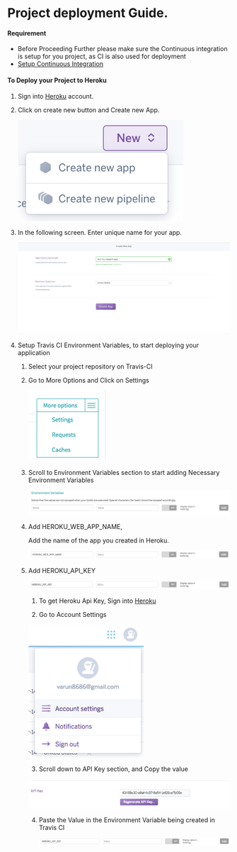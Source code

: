 
# Project deployment Guide.

#### Requirement

- Before Proceeding Further please make sure the Continuous integration is setup for you project, as CI is also used for deployment
- [Setup Continuous Integration](docs/CI.md)

#### To Deploy your Project to Heroku

1. Sign into [Heroku](https://dashboard.heroku.com/) account.

2. Click on create new button and Create new App.

    ![](images/heroku_new_app.png)

3. In the following screen. Enter unique name for your app.

    ![](images/heroku_create_app.png)
    
4. Setup Travis CI Environment Variables, to start deploying your application

    1. Select your project repository on Travis-CI
    
    2. Go to More Options and Click on Settings
    
        ![](images/travis_ci_settings.png)
        
    3. Scroll to Environment Variables section to start adding Necessary Environment Variables
        
        ![](images/travis_ci_env_variables.png)    
        
    4. Add HEROKU_WEB_APP_NAME,
    
        Add the name of the app you created in Heroku.
        
        ![](images/travis_ci_heroku_web_app_name.png)
        
    4. Add HEROKU_API_KEY
        
        ![](images/travis_ci_heroku_api_key.png)
       
       1. To get Heroku Api Key, Sign into  [Heroku](https://dashboard.heroku.com/)
        
       2. Go to Account Settings
       
        ![](images/heroku_account_settings.png)
        
       3. Scroll down to API Key section, and Copy the value
       
        ![](images/heroku_account_api_key.png)
        
       4. Paste the Value in the Environment Variable being created in Travis CI
       
          ![](images/travis_ci_heroku_api_key.png)
        

       
       
             
